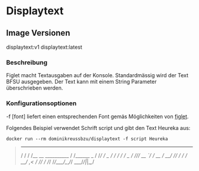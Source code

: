 # Displaytext
## Image Versionen
displaytext:v1
displaytext:latest

### Beschreibung
Figlet macht Textausgaben auf der Konsole. Standardmässig wird der Text BFSU ausgegeben. Der Text kann mit einem String Parameter überschrieben werden.

### Konfigurationsoptionen
-f \[font\] liefert einen entsprechenden Font gemäs Möglichkeiten von [figlet](http://figlet.org).

Folgendes Beispiel verwendet Schrift script und gibt den Text Heureka aus:

	docker run --rm dominikreussbzu/displaytext -f script Heureka
 
>    __  __                     __
>   / / / /__  __  __________  / /______ _
>  / /_/ / _ \/ / / / ___/ _ \/ //_/ __ `/
> / __  /  __/ /_/ / /  /  __/ ,< / /_/ /
>/_/ /_/\___/\__,_/_/   \___/_/|_|\__,_/ 


